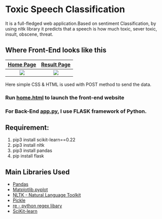 # Toxic Speech Classification
It is a full-fledged web application.Based on sentiment Classification, by using nltk library it predicts that a speech is how much toxic, sever toxic, insult, obscene, threat.

## Where Front-End looks like this
[Home Page](https://github.com/anik8gupta/Toxic_Speech_Classification/blob/master/templates/home.html)             |  [Result Page](https://github.com/anik8gupta/Toxic_Speech_Classification/blob/master/templates/result.html)
:-------------------------:|:-------------------------:
![](https://github.com/anik8gupta/Toxic_Speech_Classification/blob/master/home.jpg)  |  ![](https://github.com/anik8gupta/Toxic_Speech_Classification/blob/master/result.jpg)

Here simple CSS & HTML is used with POST method to send the data.

### Run [home.html](https://github.com/anik8gupta/Toxic_Speech_Classification/blob/master/templates/home.html) to launch the front-end website

### For Back-End [app.py](https://github.com/anik8gupta/Toxic_Speech_Classification/blob/master/app.py), I use FLASK framework of Python.

## Requirement:
1. pip3 install scikit-learn==0.22
2. pip3 install nltk
3. pip3 install pandas
4. pip install flask

## Main Libraries Used
* [Pandas](https://pandas.pydata.org/pandas-docs/version/0.22/)
* [Matplotlib.pyplot](https://matplotlib.org/3.1.0/api/_as_gen/matplotlib.pyplot.plot.html)
* [NLTK - Natural Language Toolkit](https://www.nltk.org/)
* [Pickle](https://docs.python.org/3/library/pickle.html)
* [re - python regex libary](https://docs.python.org/3/library/re.html)
* [SciKit-learn](https://scikit-learn.org/stable/)





